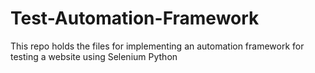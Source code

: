 # Test-Automation-Framework
This repo holds the files for implementing an automation framework for testing a website using Selenium Python
